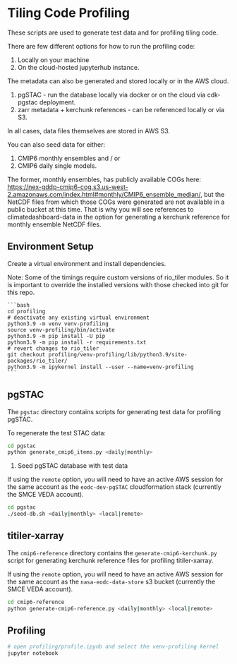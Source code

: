 # Tiling Code Profiling

These scripts are used to generate test data and for profiling tiling code.

There are few different options for how to run the profiling code:

1. Locally on your machine 
2. On the cloud-hosted jupyterhub instance.

The metadata can also be generated and stored locally or in the AWS cloud.

1. pgSTAC - run the database locally via docker or on the cloud via cdk-pgstac deployment.
2. zarr metadata + kerchunk references - can be referenced locally or via S3.

In all cases, data files themselves are stored in AWS S3.

You can also seed data for either:

1. CMIP6 monthly ensembles and / or
2. CMIP6 daily single models.

The former, monthly ensembles, has publicly available COGs here: https://nex-gddp-cmip6-cog.s3.us-west-2.amazonaws.com/index.html#monthly/CMIP6_ensemble_median/, but the NetCDF files from which those COGs were generated are not available in a public bucket at this time. That is why you will see references to climatedashboard-data in the option for generating a kerchunk reference for monthly ensemble NetCDF files.

## Environment Setup

Create a virtual environment and install dependencies.

Note: Some of the timings require custom versions of rio_tiler modules. So it is important to override the installed versions with those checked into git for this repo.

    ```bash
    cd profiling
    # deactivate any existing virtual environment
    python3.9 -m venv venv-profiling
    source venv-profiling/bin/activate
    python3.9 -m pip install -U pip
    python3.9 -m pip install -r requirements.txt
    # revert changes to rio_tiler
    git checkout profiling/venv-profiling/lib/python3.9/site-packages/rio_tiler/
    python3.9 -m ipykernel install --user --name=venv-profiling
    ```

## pgSTAC

The `pgstac` directory contains scripts for generating test data for profiling pgSTAC.

To regenerate the test STAC data:

```bash
cd pgstac
python generate_cmip6_items.py <daily|monthly>
```

1. Seed pgSTAC database with test data

If using the `remote` option, you will need to have an active AWS session for the same account as the `eodc-dev-pgSTAC` cloudformation stack (currently the SMCE VEDA account).

```bash
cd pgstac
./seed-db.sh <daily|monthly> <local|remote>
```

## titiler-xarray

The `cmip6-reference` directory contains the `generate-cmip6-kerchunk.py` script for generating kerchunk reference files for profiling titiler-xarray.

If using the `remote` option, you will need to have an active AWS session for the same account as the `nasa-eodc-data-store` s3 bucket (currently the SMCE VEDA account).

```bash
cd cmip6-reference
python generate-cmip6-reference.py <daily|monthly> <local|remote>
```

## Profiling

```bash
# open profiling/profile.ipynb and select the venv-profiling kernel
jupyter notebook 
```
